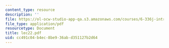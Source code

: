 ```yaml
---
content_type: resource
description: ''
file: https://ol-ocw-studio-app-qa.s3.amazonaws.com/courses/6-336j-introduction-to-numerical-simulation-sma-5211-fall-2003/cc491c04b4ec8be936abd351127b2d64_lec22.pdf
file_type: application/pdf
resourcetype: Document
title: lec22.pdf
uid: cc491c04-b4ec-8be9-36ab-d351127b2d64
---
```

